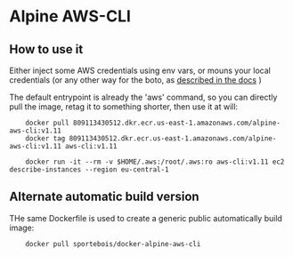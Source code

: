 # Alpine AWS-CLI


## How to use it

Either inject some AWS credentials using env vars, or mouns your local credentials (or any other way for the boto, as [described in the docs](https://boto3.readthedocs.io/en/latest/guide/configuration.html#environment-variables) )

The default entrypoint is already the 'aws' command, so you can directly pull the image, retag it to something shorter, then use it at will:

        docker pull 809113430512.dkr.ecr.us-east-1.amazonaws.com/alpine-aws-cli:v1.11
        docker tag 809113430512.dkr.ecr.us-east-1.amazonaws.com/alpine-aws-cli:v1.11 aws-cli:v1.11

        docker run -it --rm -v $HOME/.aws:/root/.aws:ro aws-cli:v1.11 ec2 describe-instances --region eu-central-1

## Alternate automatic build version

THe same Dockerfile is used to create a generic public automatically build image:

        docker pull sportebois/docker-alpine-aws-cli

